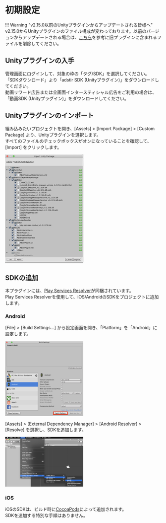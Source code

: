 # 初期設定

!!! Warning "v2.15.0以前のUnityプラグインからアップデートされる皆様へ"
    v2.15.0からUnityプラグインのファイル構成が変わっております。以前のバージョンからアップデートされる場合は、[こちら](question.md#アップデートに当たって旧プラグインのファイル一覧を知りたい)を参考に旧プラグインに含まれるファイルを削除してください。

## Unityプラグインの入手
管理画面にログインして、対象の枠の「タグ/SDK」を選択してください。  
「SDKダウンロード」より「adstir SDK (Unityプラグイン)」をダウンロードしてください。  
動画リワード広告または全画面インタースティシャル広告をご利用の場合は、「動画SDK (Unityプラグイン)」をダウンロードしてください。

## Unityプラグインのインポート
組み込みたいプロジェクトを開き、[Assets] > [Import Package] > [Custom Package] より、Unityプラグインを選択します。  
すべてのファイルのチェックボックスがオンになっていることを確認して、[Import] をクリックします。

<img src="../images/init_01.png" width="50%">

## SDKの追加
本プラグインには、[Play Services Resolver](https://github.com/googlesamples/unity-jar-resolver)が同梱されています。  
Play Services Resolverを使用して、iOS/AndroidのSDKをプロジェクトに追加します。  

### Android
[File] > [Build Settings...] から設定画面を開き、「Platform」を「Android」に設定します。

<img src="../images/init_02.png" width="50%">

[Assets] > [External Dependency Manager] > [Android Resolver] > [Resolve] を選択し、SDKを追加します。

<img src="../images/init_03.png" width="50%">

### iOS
iOSのSDKは、ビルド時に[CocoaPods](https://cocoapods.org/)によって追加されます。  
SDKを追加する特別な手順はありません。